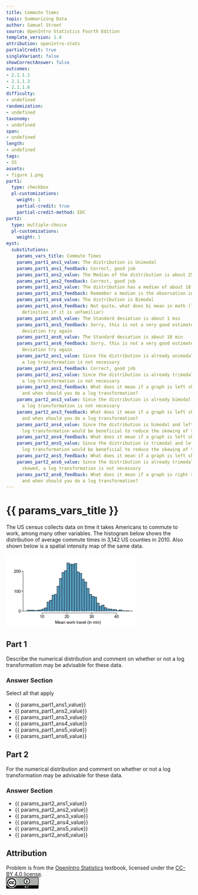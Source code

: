 ```yaml
---
title: Commute Times
topic: Summarizing Data
author: Samuel Street
source: OpenIntro Statistics Fourth Edition
template_version: 1.4
attribution: openintro-stats
partialCredit: true
singleVariant: false
showCorrectAnswer: false
outcomes:
- 2.1.1.1
- 2.1.1.3
- 2.1.1.6
difficulty:
- undefined
randomization:
- undefined
taxonomy:
- undefined
span:
- undefined
length:
- undefined
tags:
- SS
assets:
- figure 1.png
part1:
  type: checkbox
  pl-customizations:
    weight: 1
    partial-credit: true
    partial-credit-method: EDC
part2:
  type: multiple-choice
  pl-customizations:
    weight: 1
myst:
  substitutions:
    params_vars_title: Commute Times
    params_part1_ans1_value: The distribution is Unimodal
    params_part1_ans1_feedback: Correct, good job
    params_part1_ans2_value: The Median of the distribution is about 25 min
    params_part1_ans2_feedback: Correct, good job
    params_part1_ans3_value: The distribution has a median of about 18 min
    params_part1_ans3_feedback: Remember a median is the observation in the middle
    params_part1_ans4_value: The distribution is Bimodal
    params_part1_ans4_feedback: Not quite, what does bi mean in math (look up the
      definition if it is unfamiliar)
    params_part1_ans5_value: The Standard deviation is about 1 min
    params_part1_ans5_feedback: Sorry, this is not a very good estimate of the standard
      deviation try again
    params_part1_ans6_value: The Standard deviation is about 10 min
    params_part1_ans6_feedback: Sorry, this is not a very good estimate of the standard
      deviation try again
    params_part2_ans1_value: Since the distribution is already unimodal and symmetric,
      a log transformation is not necessary
    params_part2_ans1_feedback: Correct, good job
    params_part2_ans2_value: Since the distribution is already trimodal and left skewed,
      a log transformation is not necessary
    params_part2_ans2_feedback: What does it mean if a graph is left skewed, trimodal,
      and when should you do a log transformation?
    params_part2_ans3_value: Since the distribution is already bimodal and left skewed,
      a log transformation is not necessary
    params_part2_ans3_feedback: What does it mean if a graph is left skewed, bimodal,
      and when should you do a log transformation?
    params_part2_ans4_value: Since the distribution is bimodal and left skewed, a
      log transformation would be beneficial to reduce the skewing of the data
    params_part2_ans4_feedback: What does it mean if a graph is left skewed or bimodal?
    params_part2_ans5_value: Since the distribution is trimodal and left skewed, a
      log transformation would be beneficial to reduce the skewing of the data
    params_part2_ans5_feedback: What does it mean if a graph is left skewed or trimodal?
    params_part2_ans6_value: Since the distribution is already trimodal and right
      skewed, a log transformation is not necessary
    params_part2_ans6_feedback: What does it mean if a graph is right skewed, trimodal,
      and when should you do a log transformation?
---
```

# {{ params_vars_title }}
The US census collects data on time it takes Americans to commute to work, among many other variables.
The histogram below shows the distribution of average commute times in 3,142 US counties in 2010.
Also shown below is a spatial intensity map of the same data.

<img src= "figure 1.png" width="350">

## Part 1

Describe the numerical distribution and comment on whether or not a log transformation may be advisable for these data.

### Answer Section

Select all that apply

- {{ params_part1_ans1_value}}
- {{ params_part1_ans2_value}}
- {{ params_part1_ans3_value}}
- {{ params_part1_ans4_value}}
- {{ params_part1_ans5_value}}
- {{ params_part1_ans6_value}}

## Part 2

For the numerical distribution and comment on whether or not a log transformation may be advisable for these data.

### Answer Section

- {{ params_part2_ans1_value}}
- {{ params_part2_ans2_value}}
- {{ params_part2_ans3_value}}
- {{ params_part2_ans4_value}}
- {{ params_part2_ans5_value}}
- {{ params_part2_ans6_value}}

## Attribution

Problem is from the [OpenIntro Statistics](https://openintro.org/book/os/) textbook, licensed under the [CC-BY 4.0 license](https://creativecommons.org/licenses/by/4.0/).<br>![Image representing the Creative Commons 4.0 BY license.](https://raw.githubusercontent.com/firasm/bits/master/by.png)
